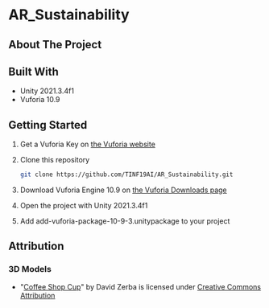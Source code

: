 # AR_Sustainability

## About The Project

## Built With

* Unity 2021.3.4f1
* Vuforia 10.9

## Getting Started

1. Get a Vuforia Key on [the Vuforia website](https://developer.vuforia.com/vui/develop/licenses)
2. Clone this repository

   ```sh
   git clone https://github.com/TINF19AI/AR_Sustainability.git
   ```

3. Download Vuforia Engine 10.9 on [the Vuforia Downloads page](https://developer.vuforia.com/downloads/sdk)
4. Open the project with Unity 2021.3.4f1
5. Add add-vuforia-package-10-9-3.unitypackage to your project

## Attribution

### 3D Models

* "[Coffee Shop Cup](https://skfb.ly/6RunB)" by David Zerba is licensed under [Creative Commons Attribution](http://creativecommons.org/licenses/by/4.0/)
